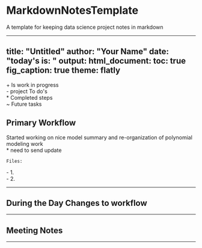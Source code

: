# MarkdownNotesTemplate
A template for keeping data science project notes in markdown

---
title: "Untitled"
author: "Your Name"
date: "today's is: "
output:
  html_document:
    toc: true
    fig_caption: true
    theme: flatly
---

 \+ Is work in progress  
 \- project To do's  
 \* Completed steps  
 \~ Future tasks  
 
    
## Primary Workflow    

Started working on nice model summary and re-organization of polynomial modeling work  
    \* need to send update      
    
    Files:  
      
   \- 1.  
   \- 2.  
   
 
--- 

## During the Day Changes to workflow  

---  

##  Meeting Notes 

---
